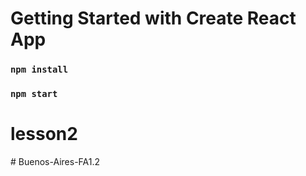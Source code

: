 # Getting Started with Create React App

### `npm install`

### `npm start`
# lesson2
#   B u e n o s - A i r e s - F A 1 . 2  
 